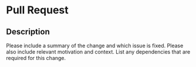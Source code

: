 # Pull Request

## Description

Please include a summary of the change and which issue is fixed. Please also include relevant motivation and context. List any dependencies that are required for this change.